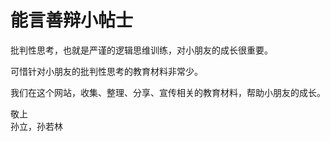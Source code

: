 # 能言善辩小帖士

批判性思考，也就是严谨的逻辑思维训练，对小朋友的成长很重要。

可惜针对小朋友的批判性思考的教育材料非常少。

我们在这个网站，收集、整理、分享、宣传相关的教育材料，帮助小朋友的成长。

敬上  
孙立，孙若林